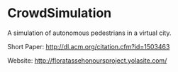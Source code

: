 CrowdSimulation
===============

A simulation of autonomous pedestrians in a virtual city. 

Short Paper: http://dl.acm.org/citation.cfm?id=1503463

Website: http://floratassehonoursproject.yolasite.com/
